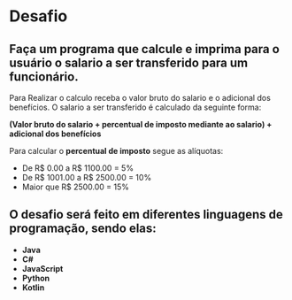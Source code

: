 # Desafio

## Faça um programa que calcule e imprima para o usuário o salario a ser transferido para um funcionário.

Para Realizar o calculo receba o valor bruto do salario e o adicional dos benefícios.
O salario a ser transferido é calculado da seguinte forma:

**(Valor bruto do salario + percentual de imposto mediante ao salario) + adicional dos benefícios**

Para calcular o **percentual de imposto** segue as alíquotas:
- De R$ 0.00 a R$ 1100.00  = 5%
- De R$ 1001.00 a R$ 2500.00  = 10%
- Maior que R$ 2500.00  = 15%


## O desafio será feito em diferentes linguagens de programação, sendo elas:

- **Java**
- **C#**
- **JavaScript**
- **Python**
- **Kotlin**